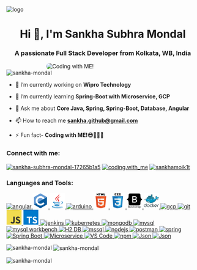 ![logo](https://t4.ftcdn.net/jpg/06/26/79/29/240_F_626792914_XpZJP8d3lOe55HtLbe3pWuxY9mf3DJKQ.jpg) 
<h1 align="center">Hi 👋, I'm Sankha Subhra Mondal</h1>
<h3 align="center">A passionate Full Stack Developer from Kolkata, WB, India</h3>
<img style="border-radius:15px;" align="right" alt="Coding with ME!" width="400" src="https://camo.githubusercontent.com/8bf6f6d78abc81fcf9c49f10649423e73ea44bc248e83aaae8759d401c829a84/68747470733a2f2f70687973696373677572756b756c2e66696c65732e776f726470726573732e636f6d2f323031392f30322f6368617261637465722d312e676966">

<p align="left"> <img src="https://komarev.com/ghpvc/?username=sankha-mondal&label=Profile%20views&color=0e75b6&style=flat" alt="sankha-mondal" /> </p>

- 🔭 I’m currently working on **Wipro Technology**

- 🌱 I’m currently learning **Spring-Boot with Microservice, GCP**

- 💬 Ask me about **Core Java, Spring, Spring-Boot, Database, Angular**

- 📫 How to reach me **sankha.github@gmail.com**

- ⚡ Fun fact- **Coding with ME!😎👨🏻‍💻**

<h3 align="left">Connect with me:</h3>
<p align="left">
<a href="https://linkedin.com/in/sankha-subhra-mondal-17265b1a5" target="blank"><img align="center" src="https://raw.githubusercontent.com/rahuldkjain/github-profile-readme-generator/master/src/images/icons/Social/linked-in-alt.svg" alt="sankha-subhra-mondal-17265b1a5" height="30" width="40" /></a>
<a href="https://instagram.com/coding.with_me" target="blank"><img align="center" src="https://raw.githubusercontent.com/rahuldkjain/github-profile-readme-generator/master/src/images/icons/Social/instagram.svg" alt="coding.with_me" height="30" width="40" /></a>
<a href="https://auth.geeksforgeeks.org/user/sankhamoik1t" target="blank"><img align="center" src="https://raw.githubusercontent.com/rahuldkjain/github-profile-readme-generator/master/src/images/icons/Social/geeks-for-geeks.svg" alt="sankhamoik1t" height="30" width="40" /></a>
</p>

<h3 align="left">Languages and Tools:</h3>
<p align="left"> 
<a href="https://angular.io" target="_blank" rel="noreferrer"> <img src="https://angular.io/assets/images/logos/angular/angular.svg" alt="angular" width="40" height="40"/> </a>  
<a href="https://www.cprogramming.com/" target="_blank" rel="noreferrer"> <img src="https://raw.githubusercontent.com/devicons/devicon/master/icons/c/c-original.svg" alt="c" width="40" height="40"/> </a>
<a href="https://www.java.com" target="_blank" rel="noreferrer"> <img src="https://raw.githubusercontent.com/devicons/devicon/master/icons/java/java-original.svg" alt="java" width="40" height="40"/> </a>
<a href="https://www.arduino.cc/" target="_blank" rel="noreferrer"> <img src="https://cdn.worldvectorlogo.com/logos/arduino-1.svg" alt="arduino" width="40" height="40"/> </a> 
<a href="https://www.w3.org/html/" target="_blank" rel="noreferrer"> <img src="https://raw.githubusercontent.com/devicons/devicon/master/icons/html5/html5-original-wordmark.svg" alt="html5" width="40" height="40"/> </a>
<a href="https://www.w3schools.com/css/" target="_blank" rel="noreferrer"> <img src="https://raw.githubusercontent.com/devicons/devicon/master/icons/css3/css3-original-wordmark.svg" alt="css3" width="40" height="40"/> </a>
<a href="https://getbootstrap.com" target="_blank" rel="noreferrer"> <img src="https://raw.githubusercontent.com/devicons/devicon/master/icons/bootstrap/bootstrap-plain-wordmark.svg" alt="bootstrap" width="40" height="40"/> </a> 
<a href="https://www.docker.com/" target="_blank" rel="noreferrer"> <img src="https://raw.githubusercontent.com/devicons/devicon/master/icons/docker/docker-original-wordmark.svg" alt="docker" width="40" height="40"/> </a>
<a href="https://cloud.google.com" target="_blank" rel="noreferrer"> <img src="https://www.vectorlogo.zone/logos/google_cloud/google_cloud-icon.svg" alt="gcp" width="40" height="40"/> </a>
<a href="https://git-scm.com/" target="_blank" rel="noreferrer"> <img src="https://www.vectorlogo.zone/logos/git-scm/git-scm-icon.svg" alt="git" width="40" height="40"/> </a>
<a href="https://developer.mozilla.org/en-US/docs/Web/JavaScript" target="_blank" rel="noreferrer"> <img src="https://raw.githubusercontent.com/devicons/devicon/master/icons/javascript/javascript-original.svg" alt="javascript" width="40" height="40"/> </a>
<a href="https://www.typescriptlang.org/" target="_blank" rel="noreferrer"> <img src="https://raw.githubusercontent.com/devicons/devicon/master/icons/typescript/typescript-original.svg" alt="typescript" width="40" height="40"/> </a> 
<a href="https://www.jenkins.io" target="_blank" rel="noreferrer"> <img src="https://www.vectorlogo.zone/logos/jenkins/jenkins-icon.svg" alt="jenkins" width="40" height="40"/> </a>
<a href="https://kubernetes.io" target="_blank" rel="noreferrer"> <img src="https://www.vectorlogo.zone/logos/kubernetes/kubernetes-icon.svg" alt="kubernetes" width="40" height="40"/> </a>
<a href="https://www.mongodb.com/" target="_blank" rel="noreferrer"> <img src="https://encrypted-tbn0.gstatic.com/images?q=tbn:ANd9GcRVoxW2eqjduqwGaHlaMvUodeHCXubE2TSOQCGDIEmmKGnqKYTKKnW-CpYEX9_Xm17t_kY&usqp=CAU" alt="mongodb" width="40" height="40"/> </a>
<a href="https://www.mysql.com/" target="_blank" rel="noreferrer"> <img src="https://camo.githubusercontent.com/0acfb66ff89d656d796de72f1b001e92dc51bc88139b5b344339a808d35090d5/68747470733a2f2f63646e2e6a7364656c6976722e6e65742f67682f64657669636f6e732f64657669636f6e2f69636f6e732f6d7973716c2f6d7973716c2d706c61696e2e737667" alt="mysql" width="40" height="40"/> </a>
<a href="https://www.mysql.com/" target="_blank" rel="noreferrer"> <img src="https://user-images.githubusercontent.com/79409258/226094099-12fc633e-af1f-474b-ae66-951b09881305.png" alt="mysql workbench" width="40" height="40"/> </a>
<a href="https://www.mysql.com/" target="_blank" rel="noreferrer"> <img src="https://encrypted-tbn0.gstatic.com/images?q=tbn:ANd9GcQzF_junUtGNSSrPbm-LMj1-ZAjZVB0eMBO9YRPXT0_jvFrauZUH8rZObvVEi0Nt0eX_uA&usqp=CAU" alt="H2 DB" width="40" height="40"/> </a>
<a href="https://www.microsoft.com/en-us/sql-server" target="_blank" rel="noreferrer"> <img src="https://static.javatpoint.com/sqlserver/images/sql-server-tutorial.jpg" alt="mssql" width="40" height="40"/> </a>
<a href="https://nodejs.org" target="_blank" rel="noreferrer"> <img src="https://encrypted-tbn0.gstatic.com/images?q=tbn:ANd9GcTD2cMScNMTqQ_GBe9KkVY7aQPJeSa374mAZnGUYhf6tvm6VKPYgwz07QTXEaJ0JDLtna0&usqp=CAU" alt="nodejs" width="40" height="40"/> </a>
<a href="https://postman.com" target="_blank" rel="noreferrer"> <img src="https://www.vectorlogo.zone/logos/getpostman/getpostman-icon.svg" alt="postman" width="40" height="40"/> </a>
<a href="https://spring.io/" target="_blank" rel="noreferrer"> <img src="https://www.vectorlogo.zone/logos/springio/springio-icon.svg" alt="spring" width="40" height="40"/> </a>
<a href="https://spring.io/" target="_blank" rel="noreferrer"> <img src="https://encrypted-tbn0.gstatic.com/images?q=tbn:ANd9GcQjsxN1Thmcuxqzsoiv445lWXa-JycSHl2ATJR2bMK9PWuO2_RPmroPLBa6U-T5x27D6HY&usqp=CAU" alt="Spring Boot" width="40" height="40"/> </a>
<a href="https://spring.io/" target="_blank" rel="noreferrer"> <img src="https://www.pngitem.com/pimgs/m/80-806660_microservices-icon-hd-png-download.png" alt="Microservice" width="40" height="40"/> </a>
<a href="https://spring.io/" target="_blank" rel="noreferrer"> <img src="https://camo.githubusercontent.com/5fa137d222dde7b69acd22c6572a065ce3656e6ffa1f5e88c1b5c7a935af3cc6/68747470733a2f2f63646e2e6a7364656c6976722e6e65742f67682f64657669636f6e732f64657669636f6e2f69636f6e732f7673636f64652f7673636f64652d6f726967696e616c2e737667" alt="VS Code" width="40" height="40"/> </a>
<a href="https://spring.io/" target="_blank" rel="noreferrer"> <img src="https://camo.githubusercontent.com/adb5a4ad9ef6595b2588c371f02296da3cb3533f4a7387a19f0818501e75f2ea/68747470733a2f2f63646e2e6a7364656c6976722e6e65742f67682f64657669636f6e732f64657669636f6e2f69636f6e732f6e706d2f6e706d2d6f726967696e616c2d776f72646d61726b2e737667" alt="npm" width="40" height="40"/> </a>
<a href="https://www.mysql.com/" target="_blank" rel="noreferrer"> <img src="https://user-images.githubusercontent.com/79409258/226091920-a6b75979-6f7f-427f-8a95-c6fe279929f2.png" alt="Json" width="40" height="40"/> </a>
<a href="https://www.mysql.com/" target="_blank" rel="noreferrer"> <img src="https://encrypted-tbn0.gstatic.com/images?q=tbn:ANd9GcT1Hpu_WEju_uUtL2gtaIZlBJz-2zg10WeOWQ&usqp=CAU" alt="Json" width="40" height="40"/> </a>
</p>

<p><img align="left" src="https://github-readme-stats.vercel.app/api/top-langs?username=sankha-mondal&show_icons=true&locale=en&layout=compact" alt="sankha-mondal" /></p>

<p>&nbsp;<img align="center" src="https://github-readme-stats.vercel.app/api?username=sankha-mondal&show_icons=true&locale=en" alt="sankha-mondal" /></p>

<p><img align="center" src="https://github-readme-streak-stats.herokuapp.com/?user=sankha-mondal&" alt="sankha-mondal" /></p>



